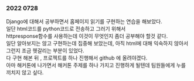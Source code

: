### 2022 0728

Django에 대해서 공부하면서 홈페이지 읽기를 구현하는 연습을 해보았다.  
일단 html코드를 python코드로 전송하고 그러기 위해서  
httpresponse함수를 사용하는데 이것이 무엇인지 좀더 공부해야 할것 같다.  
일단 알아보지는 않고 구현하는데 집중해 보았는데, 아직 html에 대해 익숙하지 않아서 그런지 조금 헷갈리는 부분이 있었다.    
다 구현 해본 뒤 , 프로젝트를 하나 진행해서 github 에 올려야겠다.  
아마 해커톤에 나가면서 해커톤 주제를 하나 가지고 진행하게 될텐데 팀원들에게 누를 끼치지 않고 싶다.  
